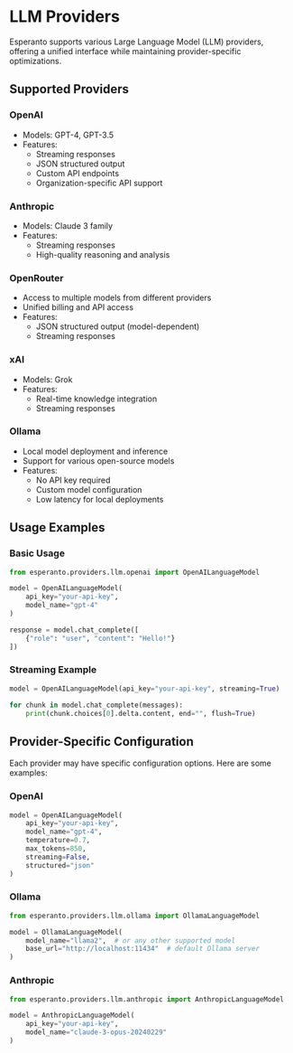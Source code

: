 # LLM Providers

Esperanto supports various Large Language Model (LLM) providers, offering a unified interface while maintaining provider-specific optimizations.

## Supported Providers

### OpenAI
- Models: GPT-4, GPT-3.5
- Features: 
  - Streaming responses
  - JSON structured output
  - Custom API endpoints
  - Organization-specific API support

### Anthropic
- Models: Claude 3 family
- Features:
  - Streaming responses
  - High-quality reasoning and analysis

### OpenRouter
- Access to multiple models from different providers
- Unified billing and API access
- Features:
  - JSON structured output (model-dependent)
  - Streaming responses

### xAI
- Models: Grok
- Features:
  - Real-time knowledge integration
  - Streaming responses

### Ollama
- Local model deployment and inference
- Support for various open-source models
- Features:
  - No API key required
  - Custom model configuration
  - Low latency for local deployments

## Usage Examples

### Basic Usage
```python
from esperanto.providers.llm.openai import OpenAILanguageModel

model = OpenAILanguageModel(
    api_key="your-api-key",
    model_name="gpt-4"
)

response = model.chat_complete([
    {"role": "user", "content": "Hello!"}
])
```

### Streaming Example
```python
model = OpenAILanguageModel(api_key="your-api-key", streaming=True)

for chunk in model.chat_complete(messages):
    print(chunk.choices[0].delta.content, end="", flush=True)
```

## Provider-Specific Configuration

Each provider may have specific configuration options. Here are some examples:

### OpenAI
```python
model = OpenAILanguageModel(
    api_key="your-api-key",
    model_name="gpt-4",
    temperature=0.7,
    max_tokens=850,
    streaming=False,
    structured="json"
)
```

### Ollama
```python
from esperanto.providers.llm.ollama import OllamaLanguageModel

model = OllamaLanguageModel(
    model_name="llama2",  # or any other supported model
    base_url="http://localhost:11434"  # default Ollama server
)
```

### Anthropic
```python
from esperanto.providers.llm.anthropic import AnthropicLanguageModel

model = AnthropicLanguageModel(
    api_key="your-api-key",
    model_name="claude-3-opus-20240229"
)
```
